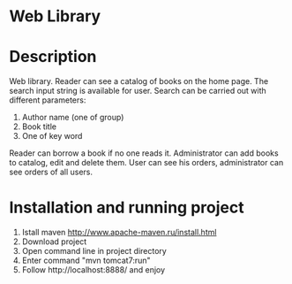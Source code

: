 # Web Library
# Description
Web library. Reader can see a catalog of books on the home page. The search input string is available for user. 
Search can be carried out with different parameters:
1. Author name (one of group)
2. Book title
3. One of key word

Reader can borrow a book if no one reads it. Administrator can add books to catalog, edit and delete them.
User can see his orders, administrator can see orders of all users.
# Installation and running project
1. Istall maven http://www.apache-maven.ru/install.html
2. Download project
3. Open command line in project directory
4. Enter command "mvn tomcat7:run"
5. Follow http://localhost:8888/ and enjoy
